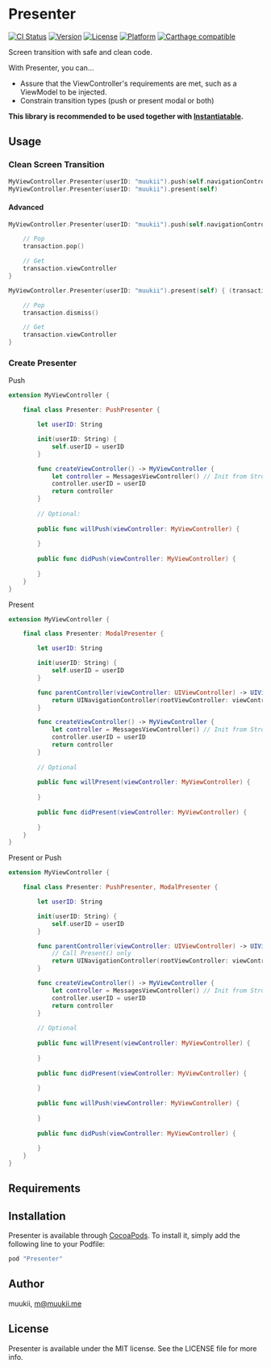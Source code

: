 # Presenter

[![CI Status](http://img.shields.io/travis/muukii/Presenter.svg?style=flat)](https://travis-ci.org/muukii/Presenter)
[![Version](https://img.shields.io/cocoapods/v/Presenter.svg?style=flat)](http://cocoapods.org/pods/Presenter)
[![License](https://img.shields.io/cocoapods/l/Presenter.svg?style=flat)](http://cocoapods.org/pods/Presenter)
[![Platform](https://img.shields.io/cocoapods/p/Presenter.svg?style=flat)](http://cocoapods.org/pods/Presenter)
[![Carthage compatible](https://img.shields.io/badge/Carthage-compatible-4BC51D.svg?style=flat)](https://github.com/Carthage/Carthage)

Screen transition with safe and clean code.

With Presenter, you can…
- Assure that the ViewController's requirements are met, such as a ViewModel to be injected.
- Constrain transition types (push or present modal or both)

**This library is recommended to be used together with [Instantiatable](https://github.com/muukii/Instantiatable).**

## Usage

### Clean Screen Transition

```swift
MyViewController.Presenter(userID: "muukii").push(self.navigationController)
MyViewController.Presenter(userID: "muukii").present(self)
```

#### Advanced

```swift
MyViewController.Presenter(userID: "muukii").push(self.navigationController) { (transaction: PushTransaction<MyViewController> in

    // Pop    
    transaction.pop()

    // Get
    transaction.viewController
}

MyViewController.Presenter(userID: "muukii").present(self) { (transaction: ModalTransaction<MyViewController>) in

    // Pop    
    transaction.dismiss()

    // Get
    transaction.viewController
}
```


### Create Presenter

Push

```swift
extension MyViewController {

    final class Presenter: PushPresenter {

        let userID: String

        init(userID: String) {
            self.userID = userID
        }

        func createViewController() -> MyViewController {
            let controller = MessagesViewController() // Init from Stroyboard or XIB
            controller.userID = userID
            return controller
        }  
        
        // Optional:
        
        public func willPush(viewController: MyViewController) {
        
        }
    
        public func didPush(viewController: MyViewController) {
        
        }
    }
}
```

Present

```swift
extension MyViewController {

    final class Presenter: ModalPresenter {

        let userID: String

        init(userID: String) {
            self.userID = userID
        }

        func parentController(viewController: UIViewController) -> UIViewController? {
            return UINavigationController(rootViewController: viewController)
        }

        func createViewController() -> MyViewController {
            let controller = MessagesViewController() // Init from Stroyboard or XIB
            controller.userID = userID
            return controller
        }   
        
        // Optional
        
        public func willPresent(viewController: MyViewController) {
        
        }
    
        public func didPresent(viewController: MyViewController) {
        
        }
    }
}
```

Present or Push

```swift
extension MyViewController {

    final class Presenter: PushPresenter, ModalPresenter {

        let userID: String

        init(userID: String) {
            self.userID = userID
        }

        func parentController(viewController: UIViewController) -> UIViewController? {
            // Call Present() only
            return UINavigationController(rootViewController: viewController)
        }

        func createViewController() -> MyViewController {
            let controller = MessagesViewController() // Init from Stroyboard or XIB
            controller.userID = userID
            return controller
        }    
        
        // Optional
        
        public func willPresent(viewController: MyViewController) {
        
        }
    
        public func didPresent(viewController: MyViewController) {
        
        }
        
        public func willPush(viewController: MyViewController) {
        
        }
    
        public func didPush(viewController: MyViewController) {
        
        }
    }
}
```

## Requirements

## Installation

Presenter is available through [CocoaPods](http://cocoapods.org). To install
it, simply add the following line to your Podfile:

```ruby
pod "Presenter"
```

## Author

muukii, m@muukii.me

## License

Presenter is available under the MIT license. See the LICENSE file for more info.
